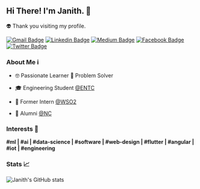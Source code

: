 ## Hi There! I'm Janith. 👋 

👽 Thank you visiting my profile. 

[![Gmail Badge](https://img.shields.io/badge/-Contact_Email-c14438?style=flat&logo=Gmail&logoColor=white&link=mailto:janithgan@gmail.com)](mailto:janithgan@gmail.com)
[![Linkedin Badge](https://img.shields.io/badge/-janithganepola-blue?style=flat&logo=Linkedin&logoColor=white&link=https://www.linkedin.com/in/janithganepola/)](https://www.linkedin.com/in/janithganepola/)
[![Medium Badge](https://img.shields.io/badge/-@janithgan-242222?style=flat&labelColor=242222&logo=Medium&link=https://medium.com/@janithgan)](https://medium.com/@janithgan)
[![Facebook Badge](https://img.shields.io/badge/-janith.gan.1-blue?style=flat&logo=facebook&logoColor=white&link=https://www.facebook.com/janith.gan.1/)](https://www.facebook.com/janith.gan.1/)
[![Twitter Badge](https://img.shields.io/badge/-@janithgan-1ca0f1?style=flat&labelColor=1ca0f1&logo=twitter&logoColor=white&link=https://twitter.com/janithgan)](https://twitter.com/janithgan)

### About Me ℹ️

- 🤓 Passionate Learner 🤔 Problem Solver

- 🎓 Engineering Student [@ENTC](https://ent.uom.lk/)

- 💼 Former Intern [@WSO2](https://github.com/wso2)

- 🏫 Alumni [@NC](https://nalandacollege.lk/)

### Interests 💭 

**#ml | #ai | #data-science | #software | #web-design | #flutter | #angular | #iot | #engineering**

### Stats 📈

![Janith's GitHub stats](https://github-readme-stats.vercel.app/api?username=janithgan&show_icons=true&theme=radical)
